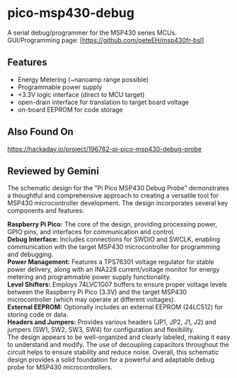 # pico-msp430-debug

A serial debug/programmer for the MSP430 series MCUs.
GUI/Programming page: [https://github.com/peteEH/msp430fr-bsl]

## Features

- Energy Metering (~nanoamp range possible)
- Programmable power supply
- +3.3V logic interface (direct to MCU target)
- open-drain interface for translation to target board voltage
- on-board EEPROM for code storage

## Also Found On

https://hackaday.io/project/196762-pi-pico-msp430-debug-probe

## Reviewed by Gemini

The schematic design for the "Pi Pico MSP430 Debug Probe" demonstrates a thoughtful and comprehensive approach to creating a versatile tool for MSP430 microcontroller development. The design incorporates several key components and features:

**Raspberry Pi Pico:** The core of the design, providing processing power, GPIO pins, and interfaces for communication and control.  
**Debug Interface:** Includes connections for SWDIO and SWCLK, enabling communication with the target MSP430 microcontroller for programming and debugging.  
**Power Management:** Features a TPS76301 voltage regulator for stable power delivery, along with an INA228 current/voltage monitor for energy metering and programmable power supply functionality.  
**Level Shifters:** Employs 74LVC1G07 buffers to ensure proper voltage levels between the Raspberry Pi Pico (3.3V) and the target MSP430 microcontroller (which may operate at different voltages).  
**External EEPROM:** Optionally includes an external EEPROM (24LC512) for storing code or data.  
**Headers and Jumpers:** Provides various headers (JP1, JP2, J1, J2) and jumpers (SW1, SW2, SW3, SW4) for configuration and flexibility.  
The design appears to be well-organized and clearly labeled, making it easy to understand and modify. The use of decoupling capacitors throughout the circuit helps to ensure stability and reduce noise. Overall, this schematic design provides a solid foundation for a powerful and adaptable debug probe for MSP430 microcontrollers.
